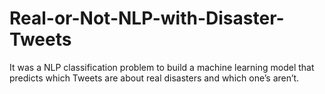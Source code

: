 # Real-or-Not-NLP-with-Disaster-Tweets
It was a NLP classification problem to build a machine learning model that predicts which Tweets are about real disasters and which one’s aren’t.
